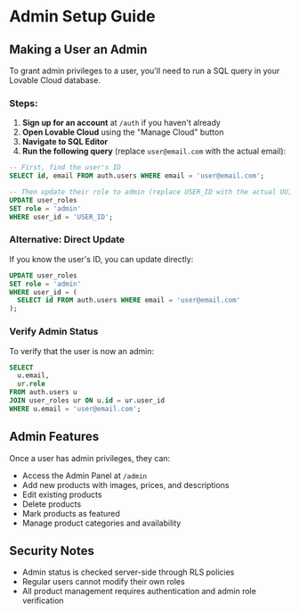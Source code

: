 # Admin Setup Guide

## Making a User an Admin

To grant admin privileges to a user, you'll need to run a SQL query in your Lovable Cloud database.

### Steps:

1. **Sign up for an account** at `/auth` if you haven't already
2. **Open Lovable Cloud** using the "Manage Cloud" button
3. **Navigate to SQL Editor**
4. **Run the following query** (replace `user@email.com` with the actual email):

```sql
-- First, find the user's ID
SELECT id, email FROM auth.users WHERE email = 'user@email.com';

-- Then update their role to admin (replace USER_ID with the actual UUID)
UPDATE user_roles 
SET role = 'admin' 
WHERE user_id = 'USER_ID';
```

### Alternative: Direct Update

If you know the user's ID, you can update directly:

```sql
UPDATE user_roles 
SET role = 'admin' 
WHERE user_id = (
  SELECT id FROM auth.users WHERE email = 'user@email.com'
);
```

### Verify Admin Status

To verify that the user is now an admin:

```sql
SELECT 
  u.email,
  ur.role
FROM auth.users u
JOIN user_roles ur ON u.id = ur.user_id
WHERE u.email = 'user@email.com';
```

## Admin Features

Once a user has admin privileges, they can:

- Access the Admin Panel at `/admin`
- Add new products with images, prices, and descriptions
- Edit existing products
- Delete products
- Mark products as featured
- Manage product categories and availability

## Security Notes

- Admin status is checked server-side through RLS policies
- Regular users cannot modify their own roles
- All product management requires authentication and admin role verification
